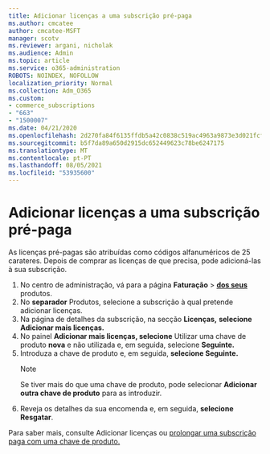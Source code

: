 ```yaml
---
title: Adicionar licenças a uma subscrição pré-paga
ms.author: cmcatee
author: cmcatee-MSFT
manager: scotv
ms.reviewer: argani, nicholak
ms.audience: Admin
ms.topic: article
ms.service: o365-administration
ROBOTS: NOINDEX, NOFOLLOW
localization_priority: Normal
ms.collection: Adm_O365
ms.custom:
- commerce_subscriptions
- "663"
- "1500007"
ms.date: 04/21/2020
ms.openlocfilehash: 2d270fa84f6135ffdb5a42c0838c519ac4963a9873e3d021fcfcebf6c409fac6
ms.sourcegitcommit: b5f7da89a650d2915dc652449623c78be6247175
ms.translationtype: MT
ms.contentlocale: pt-PT
ms.lasthandoff: 08/05/2021
ms.locfileid: "53935600"
---
```

# <a name="add-seats-to-a-prepaid-subscription"></a>Adicionar licenças a uma subscrição pré-paga

As licenças pré-pagas são atribuídas como códigos alfanuméricos de 25 carateres. Depois de comprar as licenças de que precisa, pode adicioná-las à sua subscrição.

1. No centro de administração, vá para a página **Faturação**  >  **[dos seus](https://go.microsoft.com/fwlink/p/?linkid=842054)** produtos.
2. No **separador** Produtos, selecione a subscrição à qual pretende adicionar licenças.
3. Na página de detalhes da subscrição, na secção **Licenças,** **selecione Adicionar mais licenças.**
4. No painel **Adicionar mais licenças, selecione** Utilizar uma chave de produto **nova** e não utilizada e, em seguida, selecione **Seguinte.**
5. Introduza a chave de produto e, em seguida, **selecione Seguinte.**
    > [!NOTE]
    > Se tiver mais do que uma chave de produto, pode selecionar **Adicionar outra chave de produto** para as introduzir.
6. Reveja os detalhes da sua encomenda e, em seguida, **selecione Resgatar**.

Para saber mais, consulte Adicionar licenças ou [prolongar uma subscrição paga com uma chave de produto.](https://docs.microsoft.com/microsoft-365/commerce/licenses/add-licenses-using-product-key)